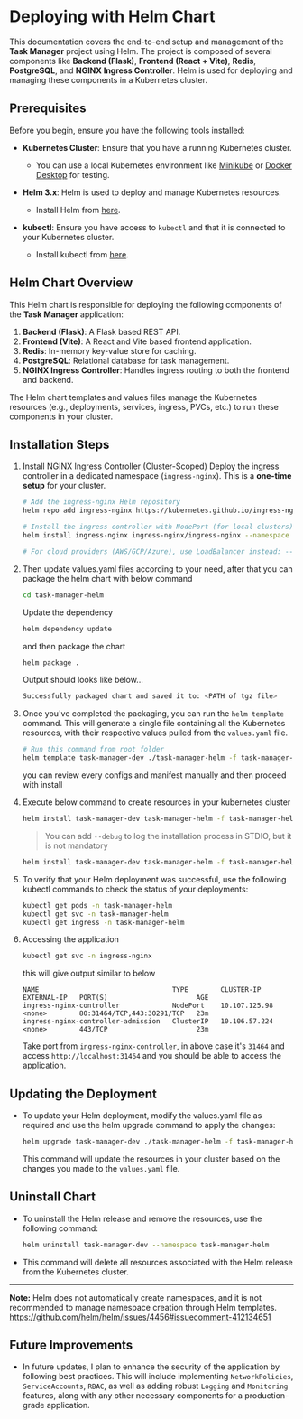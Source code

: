 # Deploying with Helm Chart

This documentation covers the end-to-end setup and management of the **Task Manager** project using Helm. The project is composed of several components like **Backend (Flask)**, **Frontend (React + Vite)**, **Redis**, **PostgreSQL**, and **NGINX Ingress Controller**. Helm is used for deploying and managing these components in a Kubernetes cluster.


## Prerequisites

Before you begin, ensure you have the following tools installed:

- **Kubernetes Cluster**: Ensure that you have a running Kubernetes cluster.
  - You can use a local Kubernetes environment like [Minikube](https://minikube.sigs.k8s.io/docs/) or [Docker Desktop](https://www.docker.com/products/docker-desktop) for testing.

- **Helm 3.x**: Helm is used to deploy and manage Kubernetes resources.
  - Install Helm from [here](https://helm.sh/docs/intro/install/).

- **kubectl**: Ensure you have access to `kubectl` and that it is connected to your Kubernetes cluster.
  - Install kubectl from [here](https://kubernetes.io/docs/tasks/tools/).


## Helm Chart Overview

This Helm chart is responsible for deploying the following components of the **Task Manager** application:

1. **Backend (Flask)**: A Flask based REST API.
2. **Frontend (Vite)**: A React and Vite based frontend application.
3. **Redis**: In-memory key-value store for caching.
4. **PostgreSQL**: Relational database for task management.
5. **NGINX Ingress Controller**: Handles ingress routing to both the frontend and backend.

The Helm chart templates and values files manage the Kubernetes resources (e.g., deployments, services, ingress, PVCs, etc.) to run these components in your cluster.


## Installation Steps

1. Install NGINX Ingress Controller (Cluster-Scoped)
Deploy the ingress controller in a dedicated namespace (`ingress-nginx`). This is a **one-time setup** for your cluster.

    ```bash
    # Add the ingress-nginx Helm repository
    helm repo add ingress-nginx https://kubernetes.github.io/ingress-nginx
    ```
    ```bash
    # Install the ingress controller with NodePort (for local clusters)
    helm install ingress-nginx ingress-nginx/ingress-nginx --namespace ingress-nginx --create-namespace --set controller.service.type=NodePort

    # For cloud providers (AWS/GCP/Azure), use LoadBalancer instead: --set controller.service.type=LoadBalancer (default is this so no need to change)
    ```

2. Then update values.yaml files according to your need, after that you can package the helm chart with below command

    ```bash
    cd task-manager-helm
    ```

    Update the dependency

    ```bash
    helm dependency update
    ```

    and then package the chart

    ```bash
    helm package .
    ```

    Output should looks like below...
    ```bash
    Successfully packaged chart and saved it to: <PATH of tgz file>
    ```

3. Once you've completed the packaging, you can run the `helm template` command. This will generate a single file containing all the Kubernetes resources, with their respective values pulled from the `values.yaml` file.

    ```bash
    # Run this command from root folder
    helm template task-manager-dev ./task-manager-helm -f task-manager-helm/values-development.yaml > rendered.yaml
    ```
    you can review every configs and manifest manually and then proceed with install

4. Execute below command to create resources in your kubernetes cluster

    ```bash
    helm install task-manager-dev task-manager-helm -f task-manager-helm/values-development.yaml --namespace task-manager-helm --create-namespace
    ```
    > You can add `--debug` to log the installation process in STDIO, but it is not mandatory
    ```bash
    helm install task-manager-dev task-manager-helm -f task-manager-helm/values-development.yaml --namespace task-manager-helm --create-namespace --debug
    ```

5. To verify that your Helm deployment was successful, use the following kubectl commands to check the status of your deployments:

    ```bash
    kubectl get pods -n task-manager-helm
    kubectl get svc -n task-manager-helm
    kubectl get ingress -n task-manager-helm
    ```

6. Accessing the application
    ```bash
    kubectl get svc -n ingress-nginx
    ```
    this will give output similar to below
    ```
    NAME                                 TYPE        CLUSTER-IP      EXTERNAL-IP   PORT(S)                      AGE
    ingress-nginx-controller             NodePort    10.107.125.98   <none>        80:31464/TCP,443:30291/TCP   23m
    ingress-nginx-controller-admission   ClusterIP   10.106.57.224   <none>        443/TCP                      23m
    ```
    Take port from `ingress-nginx-controller`, in above case it's `31464` and access `http://localhost:31464` and you should be able to access the application.

## Updating the Deployment

- To update your Helm deployment, modify the values.yaml file as required and use the helm upgrade command to apply the changes:

    ```bash
    helm upgrade task-manager-dev ./task-manager-helm -f task-manager-helm/values-development.yaml --namespace task-manager-helm --create-namespace --debug
    ```
    This command will update the resources in your cluster based on the changes you made to the `values.yaml` file.

## Uninstall Chart

- To uninstall the Helm release and remove the resources, use the following command:
    ```bash
    helm uninstall task-manager-dev --namespace task-manager-helm
    ```
- This command will delete all resources associated with the Helm release from the Kubernetes cluster.

---
**Note:** Helm does not automatically create namespaces, and it is not recommended to manage namespace creation through Helm templates.
https://github.com/helm/helm/issues/4456#issuecomment-412134651

## Future Improvements
- In future updates, I plan to enhance the security of the application by following best practices. This will include implementing `NetworkPolicies`, `ServiceAccounts`, `RBAC`, as well as adding robust `Logging` and `Monitoring` features, along with any other necessary components for a production-grade application.
